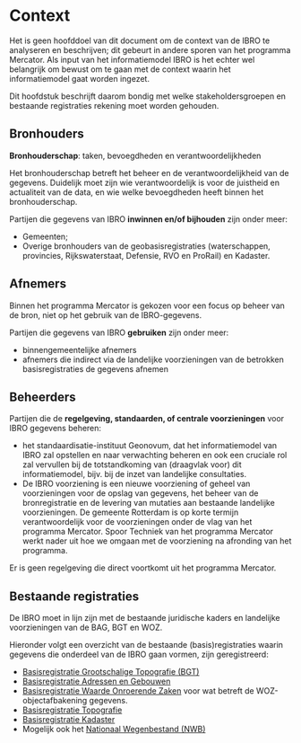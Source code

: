 # Context

Het is geen hoofddoel van dit document om de context van de IBRO te analyseren en beschrijven; dit gebeurt in andere sporen van het programma Mercator. Als input van het informatiemodel IBRO is het echter wel belangrijk om bewust om te gaan met de context waarin het informatiemodel gaat worden ingezet. 

Dit  hoofdstuk beschrijft daarom bondig met welke stakeholdersgroepen en bestaande registraties rekening moet worden gehouden.

## Bronhouders

**Bronhouderschap**: taken, bevoegdheden en verantwoordelijkheden

Het bronhouderschap betreft het beheer en de verantwoordelijkheid van de gegevens. Duidelijk moet zijn wie verantwoordelijk is voor de juistheid en actualiteit van de data, en wie welke bevoegdheden heeft binnen het bronhouderschap.

Partijen die gegevens van IBRO **inwinnen en/of bijhouden**
zijn onder meer:

-   Gemeenten;
-   Overige bronhouders van de geobasisregistraties (waterschappen, provincies, Rijkswaterstaat, Defensie, RVO en ProRail) en Kadaster.


## Afnemers

Binnen het programma Mercator is gekozen voor een focus op beheer van de bron, niet op het gebruik van de IBRO-gegevens. 

Partijen die gegevens van IBRO **gebruiken** zijn onder meer:

-   binnengemeentelijke afnemers
-   afnemers die indirect via de landelijke voorzieningen van de betrokken basisregistraties de gegevens afnemen

## Beheerders 

Partijen die de **regelgeving, standaarden, of centrale voorzieningen** voor
IBRO gegevens beheren:

- het standaardisatie-instituut Geonovum, dat het informatiemodel van IBRO zal
opstellen en naar verwachting beheren en ook een cruciale rol zal vervullen bij de totstandkoming van
(draagvlak voor) dit informatiemodel, bijv. bij de inzet van landelijke consultaties.
- De IBRO voorziening is een nieuwe voorziening of geheel van voorzieningen voor de opslag van gegevens, het beheer van de bronregistratie en de levering van mutaties aan bestaande landelijke voorzieningen. De gemeente Rotterdam is op korte termijn verantwoordelijk voor de voorzieningen onder de vlag van het programma Mercator. Spoor Techniek van het  programma Mercator werkt nader uit hoe we omgaan met de voorziening na afronding van het programma.  

Er is geen regelgeving die direct voortkomt uit het programma Mercator. 

## Bestaande registraties

De IBRO moet in lijn zijn met de bestaande juridische kaders en landelijke voorzieningen
van de BAG, BGT en WOZ.

Hieronder volgt een overzicht van de bestaande (basis)registraties waarin
gegevens die onderdeel van de IBRO gaan vormen, zijn geregistreerd:
- [Basisregistratie Grootschalige Topografie
(BGT)](https://www.geobasisregistraties.nl/basisregistraties/grootschalige-topografie)
- [Basisregistratie Adressen en Gebouwen](https://www.geobasisregistraties.nl/basisregistraties/adressen-en-gebouwen)
- [Basisregistratie Waarde Onroerende Zaken](https://www.geobasisregistraties.nl/basisregistraties/woz) voor wat betreft de WOZ-objectafbakening gegevens.
- [Basisregistratie Topografie](https://www.geobasisregistraties.nl/basisregistraties/topografie) 
- [Basisregistratie Kadaster](https://www.geobasisregistraties.nl/basisregistraties/kadaster)
- Mogelijk ook het [Nationaal Wegenbestand (NWB)](https://www.nationaalwegenbestand.nl/)


